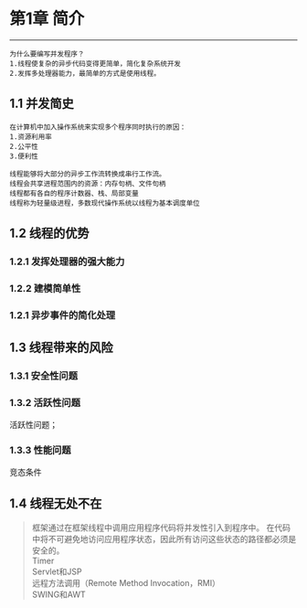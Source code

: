 # 第1章 简介 
---

    为什么要编写并发程序？
    1.线程使复杂的异步代码变得更简单，简化复杂系统开发
    2.发挥多处理器能力，最简单的方式是使用线程。
    
## 1.1 并发简史
    在计算机中加入操作系统来实现多个程序同时执行的原因：
    1.资源利用率
    2.公平性
    3.便利性
    
    线程能够将大部分的异步工作流转换成串行工作流。
    线程会共享进程范围内的资源：内存句柄、文件句柄
    线程都有各自的程序计数器、栈、局部变量
    线程称为轻量级进程，多数现代操作系统以线程为基本调度单位
    
## 1.2 线程的优势

### 1.2.1 发挥处理器的强大能力
### 1.2.2 建模简单性
### 1.2.1 异步事件的简化处理

## 1.3 线程带来的风险
### 1.3.1 安全性问题
### 1.3.2 活跃性问题
活跃性问题；
### 1.3.3 性能问题

竞态条件


## 1.4 线程无处不在
    
>框架通过在框架线程中调用应用程序代码将并发性引入到程序中。
>在代码中将不可避免地访问应用程序状态，因此所有访问这些状态的路径都必须是安全的。  
>Timer  
>Servlet和JSP  
>远程方法调用（Remote Method Invocation，RMI）  
>SWING和AWT  
>
    
   